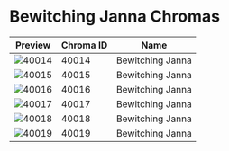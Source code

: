 # Bewitching Janna Chromas



| Preview | Chroma ID | Name |
|---------|-----------|------|
| ![40014](https://raw.communitydragon.org/latest/plugins/rcp-be-lol-game-data/global/default/v1/champion-chroma-images/40/40014.png) | 40014 | Bewitching Janna |
| ![40015](https://raw.communitydragon.org/latest/plugins/rcp-be-lol-game-data/global/default/v1/champion-chroma-images/40/40015.png) | 40015 | Bewitching Janna |
| ![40016](https://raw.communitydragon.org/latest/plugins/rcp-be-lol-game-data/global/default/v1/champion-chroma-images/40/40016.png) | 40016 | Bewitching Janna |
| ![40017](https://raw.communitydragon.org/latest/plugins/rcp-be-lol-game-data/global/default/v1/champion-chroma-images/40/40017.png) | 40017 | Bewitching Janna |
| ![40018](https://raw.communitydragon.org/latest/plugins/rcp-be-lol-game-data/global/default/v1/champion-chroma-images/40/40018.png) | 40018 | Bewitching Janna |
| ![40019](https://raw.communitydragon.org/latest/plugins/rcp-be-lol-game-data/global/default/v1/champion-chroma-images/40/40019.png) | 40019 | Bewitching Janna |